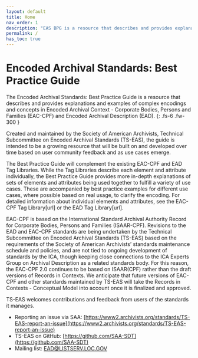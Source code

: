 ```yaml
---
layout: default
title: Home
nav_order: 1
description: "EAS BPG is a resource that describes and provides explanations and examples of complex encodings and concepts in Encoded Archival Context - Corporate Bodies, Persons and Families (EAC-CPF) and Encoded Archival Description (EAD)"
permalink: /
has_toc: true
---
```


# Encoded Archival Standards: Best Practice Guide

The Encoded Archival Standards: Best Practice Guide is a resource that describes and provides explanations and examples of complex encodings and concepts in Encoded Archival Context - Corporate Bodies, Persons and Families (EAC-CPF) and Encoded Archival Description (EAD). 
{: .fs-6 .fw-300 }

Created and maintained by the Society of American Archivists, Technical Subcommittee on Encoded Archival Standards (TS-EAS), the guide is intended to be a growing resource that will be built on and developed over time based on user community feedback and as use cases emerge.

The Best Practice Guide will complement the existing EAC-CPF and EAD Tag Libraries. While the Tag Libraries describe each element and attribute individually, the Best Practice Guide provides more in-depth explanations of sets of elements and attributes being used together to fulfill a variety of use cases. These are accompanied by best practice examples for different use cases, where possible based on real usage, to clarify the encoding. For detailed information about individual elements and attributes, see the EAC-CPF Tag Library[url] or the EAD Tag Library[url].

EAC-CPF is based on the International Standard Archival Authority Record for Corporate Bodies, Persons and Families (ISAAR-CPF). Revisions to the EAD and EAC-CPF standards are being undertaken by the Technical Subcommittee on Encoded Archival Standards (TS-EAS) based on the requirements of the Society of American Archivists’ standards maintenance schedule and policies, and are not tied to ongoing development of standards by the ICA, though keeping close connections to the ICA Experts Group on Archival Description as a related standards body. For this reason, the EAC-CPF 2.0 continues to be based on ISAAR(CPF) rather than the draft versions of Records in Contexts. We anticipate that future versions of EAC-CPF and other standards maintained by TS-EAS will take the Records in Contexts - Conceptual Model into account once it is finalized and approved.
 
TS-EAS welcomes contributions and feedback from users of the standards it manages. 
* Reporting an issue via SAA: [https://www2.archivists.org/standards/TS-EAS-report-an-issue](https://www2.archivists.org/standards/TS-EAS-report-an-issue)
* TS-EAS on GitHub: [https://github.com/SAA-SDT](https://github.com/SAA-SDT)
* Mailing list: [EAD@LISTSERV.LOC.GOV](mailto:EAD@LISTSERV.LOC.GOV)
